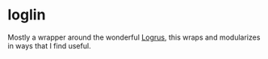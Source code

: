 # loglin
Mostly a wrapper around the wonderful [Logrus](https://github.com/Sirupsen/logrus), this wraps and modularizes in ways that I find useful.
